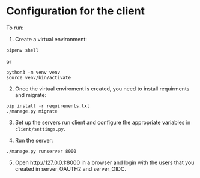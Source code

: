 # Configuration for the client

To run:

1. Create a virtual environment:
```
pipenv shell
```

or

```
python3 -m venv venv
source venv/bin/activate
```

2. Once the virtual enviroment is created, you need to install requirments and migrate:
```
pip install -r requirements.txt
./manage.py migrate
```

3. Set up the servers run client and configure the appropriate variables in `client/settings.py`.

4. Run the server:
```
./manage.py runserver 8000
```

5. Open http://127.0.0.1:8000 in a browser and login with the users that you created in server_OAUTH2 and server_OIDC.
